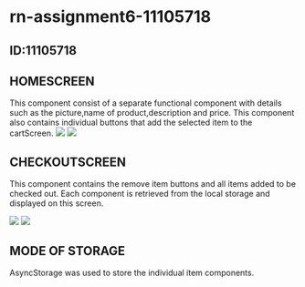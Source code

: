 # rn-assignment6-11105718

## ID:11105718

## HOMESCREEN
This component consist of a separate functional component with details such as the picture,name of product,description and price.
This component also contains individual buttons that add the selected item to the cartScreen.
![](IMG_8112.PNG)
![](IMG_8113.PNG)


## CHECKOUTSCREEN
This component contains the remove item buttons and all items added to be checked out.
Each component is retrieved from the local storage and displayed on this screen.

![](IMG_8110.PNG)
![](IMG_8111.PNG)

## MODE OF STORAGE
AsyncStorage was used to store the individual item components.




